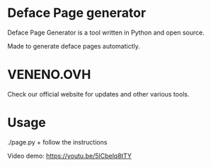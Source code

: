 # Deface Page generator
Deface Page Generator is a tool written in Python and open source.

Made to generate deface pages automatictly.

# VENENO.OVH
Check our official website for updates and other various tools.

# Usage
./page.py + follow the instructions

Video demo: https://youtu.be/5ICbelq8tTY
